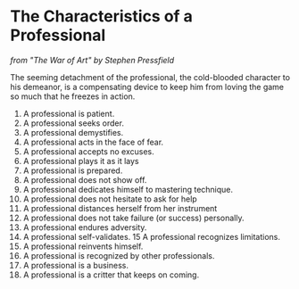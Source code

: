 # The Characteristics of a Professional
*from "The War of Art" by Stephen Pressfield*

The seeming detachment of the professional, the cold-blooded character to his demeanor, is a compensating device to keep him from loving the game so much that he freezes in action. 

1. A professional is patient.
2. A professional seeks order.
3. A professional demystifies.
4. A professional acts in the face of fear.
5. A professional accepts no excuses.
6. A professional plays it as it lays
7. A professional is prepared. 
8. A professional does not show off. 
9. A professional dedicates himself to mastering technique. 
10. A professional does not hesitate to ask for help 
11. A professional distances herself from her instrument
12. A professional does not take failure (or success) personally.
13. A professional endures adversity. 
14. A professional self-validates. 
15 A professional recognizes limitations. 
16. A professional reinvents himself. 
17. A professional is recognized by other professionals. 
18. A professional is a business. 
19. A professional is a critter that keeps on coming. 